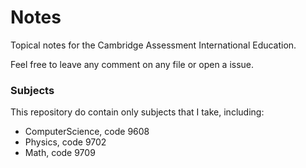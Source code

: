 # Notes

Topical notes for the Cambridge Assessment International Education.

Feel free to leave any comment on any file or open a issue.

### Subjects

This repository do contain only subjects that I take, including:

- ComputerScience, code 9608
- Physics, code 9702
- Math, code 9709
